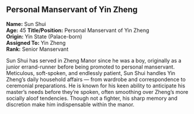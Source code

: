 ## Personal Manservant of Yin Zheng  
**Name:** Sun Shui  
**Age:** 45
**Title/Position:** Personal Manservant of Yin Zheng  
**Origin:** Yin State (Palace-born)  
**Assigned To:** Yin Zheng  
**Rank:** Senior Manservant  

Sun Shui has served in Zheng Manor since he was a boy, originally as a junior errand-runner before being promoted to personal manservant. Meticulous, soft-spoken, and endlessly patient, Sun Shui handles Yin Zheng’s daily household affairs — from wardrobe and correspondence to ceremonial preparations. He is known for his keen ability to anticipate his master’s needs before they’re spoken, often smoothing over Zheng’s more socially aloof tendencies. Though not a fighter, his sharp memory and discretion make him indispensable within the manor.
